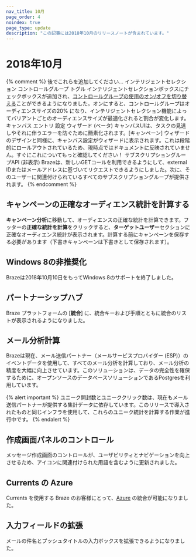 ```yaml
---
nav_title: 10月
page_order: 4
noindex: true
page_type: update
description: "この記事には2018年10月のリリースノートが含まれています。"
---
```

# 2018年10月

{% comment %}
  後でこれらを追加してください...
  インテリジェントセレクション コントロールグループ トグル
  インテリジェントセレクションボックスにチェックボックスが追加され、[コントロールグループの使用のオン/オフを切り替える]({{site.baseurl}}/user_guide/engagement_tools/campaigns/testing_and_more/multivariate_testing/#including-a-control-group)ことができるようになりました。オンにすると、コントロールグループはオーディエンスサイズの20% になり、インテリジェントセレクション機能によってバリアントごとのオーディエンスサイズが最適化されると割合が変化します。
  キャンバス エントリ 設定 ウィザード (ベータ)
  キャンバスUIは、タスクの見逃しやそれに伴うエラーを防ぐために簡素化されます。[キャンペーン] ウィザードのデザインと同様に、キャンバス設定がウィザードに表示されます。これは段階的にロールアウトされているため、現時点ではドキュメントに反映されていません。すぐにこれについてもっと確認してください！
  サブスクリプショングループAPI (非表示)
  Brazeは、新しいGETコールを利用できるようにして、external IDまたはメールアドレスに基づいてリクエストできるようにしました。次に、そのユーザーに関連付けられているすべてのサブスクリプショングループが提供されます。
{% endcomment %}

## キャンペーンの正確なオーディエンス統計を計算する

**キャンペーン分析**に移動して、オーディエンスの正確な統計を計算できます。フッターの**正確な統計を計算**をクリックすると、**ターゲットユーザー**セクションに正確なオーディエンス統計が表示されます。計算する前にキャンペーンを保存する必要があります（下書きキャンペーンは下書きとして保存されます）。

## Windows 8の非推奨化

Brazeは2018年10月10日をもってWindows 8のサポートを終了しました。

## パートナーシップハブ

Braze プラットフォームの [**統合**] に、統合キーおよび手順とともに統合のリストが表示されるようになりました。

## メール分析計算

Brazeは現在、メール送信パートナー（メールサービスプロバイダー (ESP)）のイベントデータを使用して、すべてのメール分析を計算しており、メール分析の精度を大幅に向上させています。このソリューションは、データの完全性を確保するために、オープンソースのデータベースソリューションであるPostgresを利用しています。

{% alert important %}
ユニーク開封数とユニーククリック数は、現在もメール送信パートナーが提供する集計データに依存しています。このリリースで導入されたものと同じインフラを使用して、これらのユニーク統計を計算する作業が進行中です。
{% endalert %}

## 作成画面パネルのコントロール

メッセージ作成画面のコントロールが、ユーザビリティとナビゲーションを向上させるため、アイコンに関連付けられた用語を含むように更新されました。

## Currents の Azure

Currents を使用する Braze のお客様にとって、[Azure]({{site.baseurl}}/partners/braze_currents/data_storage_integrations/partners/microsoft_azure_blob_storage/) の統合が可能になりました。

## 入力フィールドの拡張

メールの件名とプッシュタイトルの入力ボックスを拡張できるようになりました。
